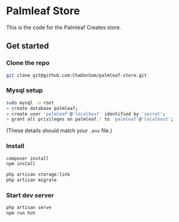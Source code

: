 # Palmleaf Store

This is the code for the Palmleaf Creates store.

## Get started

### Clone the repo

```bash
git clone git@github.com:ChaDonSom/palmleaf-store.git
```

### Mysql setup
```bash
sudo mysql -u root
> create database palmleaf;
> create user 'palmleaf'@'localhost' identified by 'secret';
> grant all privileges on palmleaf.* to 'palmleaf'@'localhost';
```

(These details should match your `.env` file.)

### Install
```bash
composer install
npm install

php artisan storage:link
php artisan migrate
```

### Start dev server
```bash
php artisan serve
npm run hot
```